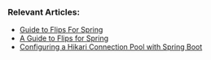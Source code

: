 ### Relevant Articles:
- [Guide to Flips For Spring](http://www.baeldung.com/guide-to-flips-for-spring/)
- [A Guide to Flips for Spring](http://www.baeldung.com/flips-spring)
- [Configuring a Hikari Connection Pool with Spring Boot](https://www.baeldung.com/spring-boot-hikari)
